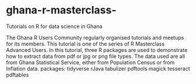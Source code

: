# ghana-r-masterclass-
Tutorials on R for data science in Ghana

The Ghana R Users Community regularly organised tutorials and meetups for its members.
This tutorial is one of the series of R Masterclass Advanced Users.
In this tutorial, three R packages are used to demonstrate how to extract data from pdf or jpg or png file types.
The data used are all from Ghana Statistical Service, either from Population Census or from Inflation data.
packages:
tidyverse
rJava
tabulizer
pdftools
magick
tesseract
pdftables

